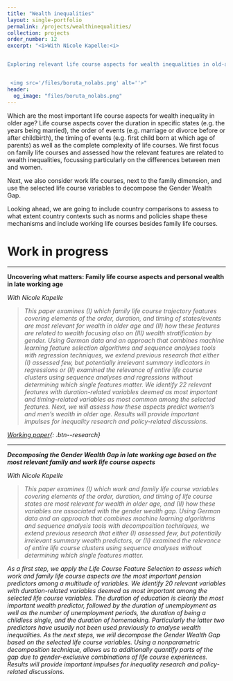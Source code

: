 ```yaml
---
title: "Wealth inequalities"
layout: single-portfolio
permalink: /projects/wealthinequalities/
collection: projects
order_number: 12
excerpt: "<i>With Nicole Kapelle:<i> 


Exploring relevant life course aspects for wealth inequalities in old-age


 <img src='/files/boruta_nolabs.png' alt=''>"
header: 
  og_image: "files/boruta_nolabs.png"
---
```


Which are the most important  life course aspects for wealth inequality in older age? Life course aspects cover the duration in specific states (e.g. the years being married), the order of events (e.g. marriage or divorce before or after childbirth), the timing of events (e.g. first child born at which age of parents) as well as the complete complexity of life courses. We first focus on family life courses and assessed how the relevant features are related to wealth inequalities, focussing particularly on the differences between men and women. 

Next, we also consider work life courses, next to the family dimension, and use the selected life course variables to decompose the Gender Wealth Gap.

Looking ahead, we are going to include country comparisons to assess to what extent country contexts such as norms and policies shape these mechanisms and include working life courses besides family life courses.



Work in progress
======
------
**Uncovering what matters: Family life course aspects and personal wealth in late working age**

<i>With Nicole Kapelle<i>
> This  paper examines (I) which family life course trajectory features covering elements of the order, duration, and timing of states/events are most relevant for wealth in older age and (II) how these features are related to wealth focusing also on (III) wealth stratification by gender. Using German data and an approach that combines machine learning feature selection algorithms and sequence analyses tools with regression techniques, we extend previous research that either (I) assessed few, but potentially irrelevant summary indicators in regressions or (II) examined the relevance of entire life course clusters using sequence analyses and regressions without determining which single features matter. We identify 22 relevant features with duration-related variables deemed as most important and timing-related variables as most common among the selected features. Next, we will assess how these aspects predict women’s and men’s wealth in older age. Results will provide important impulses for inequality research and policy-related discussions.  


[Working paper](https://osf.io/preprints/socarxiv/pucvt){: .btn--research} 


------
**Decomposing the Gender Wealth Gap in late working age based on the most relevant family and work life course aspects**

<i>With Nicole Kapelle<i>
> This paper examines (I) which work and family life course variables covering elements of the order, duration, and timing of life course states are most relevant for wealth in older age, and (II) how these variables are associated with the gender wealth gap. Using German data and an approach that combines machine learning algorithms and sequence analysis tools with decomposition techniques, we extend previous research that either (I) assessed few, but potentially irrelevant summary wealth predictors, or (II) examined the relevance of entire life course clusters using sequence analyses without determining which single features matter. 

As a first step, we apply the Life Course Feature Selection to assess which work and family life course aspects are the most important pension predictors among a multitude of variables. We identify 20 relevant variables with duration-related variables deemed as most important among the selected life course variables. The duration of education is clearly the most important wealth predictor, followed by the duration of unemployment as well as the number of unemployment periods, the duration of being a childless single, and the duration of homemaking. Particularly the latter two predictors have usually not been used previously to analyse wealth inequalities.
As the next steps, we will decompose the Gender Wealth Gap based on the selected life course variables. Using a nonparametric decomposition technique, allows us to additionally quantify parts of the gap due to gender-exclusive combinations of life course experiences. Results will provide important impulses for inequality research and policy-related discussions. 
 
